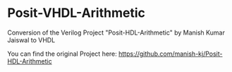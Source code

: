 # Posit-VHDL-Arithmetic

Conversion of the Verilog Project "Posit-HDL-Arithmetic" by Manish Kumar Jaiswal to VHDL

You can find the original Project here: https://github.com/manish-kj/Posit-HDL-Arithmetic
